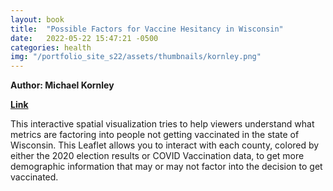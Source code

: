 ```yaml
---
layout: book
title:  "Possible Factors for Vaccine Hesitancy in Wisconsin"
date:   2022-05-22 15:47:21 -0500
categories: health
img: "/portfolio_site_s22/assets/thumbnails/kornley.png"
---
```


<b>Author: Michael Kornley</b>

<b><a href="https://data-viz.it.wisc.edu/content/f11cc765-1e53-4e06-a732-b78eddaca3ce">Link</a></b>

This interactive spatial visualization tries to help viewers understand what metrics are factoring into people not getting vaccinated in the state of Wisconsin. This Leaflet allows you to interact with each county, colored by either the 2020 election results or COVID Vaccination data, to get more demographic information that may or may not factor into the decision to get vaccinated.

[jekyll-docs]: https://jekyllrb.com/docs/home
[jekyll-gh]:   https://github.com/jekyll/jekyll
[jekyll-talk]: https://talk.jekyllrb.com/
